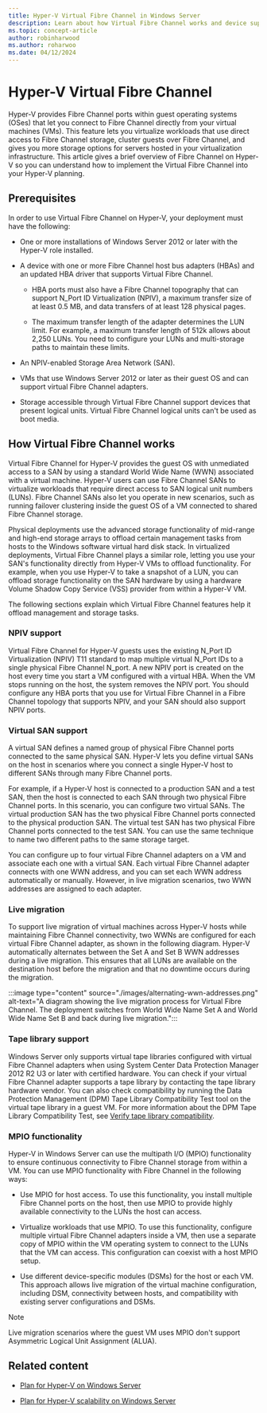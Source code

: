 ```yaml
---
title: Hyper-V Virtual Fibre Channel in Windows Server
description: Learn about how Virtual Fibre Channel works and device support in Hyper-V for Windows Server.
ms.topic: concept-article
author: robinharwood
ms.author: roharwoo
ms.date: 04/12/2024
---
```


# Hyper-V Virtual Fibre Channel

Hyper-V provides Fibre Channel ports within guest operating systems (OSes) that let you connect to Fibre Channel directly from your virtual machines (VMs). This feature lets you virtualize workloads that use direct access to Fibre Channel storage, cluster guests over Fibre Channel, and gives you more storage options for servers hosted in your virtualization infrastructure. This article gives a brief overview of Fibre Channel on Hyper-V so you can understand how to implement the Virtual Fibre Channel into your Hyper-V planning.

## Prerequisites

In order to use Virtual Fibre Channel on Hyper-V, your deployment must have the following:

- One or more installations of Windows Server 2012 or later with the Hyper-V role installed.

- A device with one or more Fibre Channel host bus adapters (HBAs) and an updated HBA driver that supports Virtual Fibre Channel.

  - HBA ports must also have a Fibre Channel topography that can support N_Port ID Virtualization (NPIV), a maximum transfer size of at least 0.5 MB, and data transfers of at least 128 physical pages.

  - The maximum transfer length of the adapter determines the LUN limit. For example, a maximum transfer length of 512k allows about 2,250 LUNs. You need to configure your LUNs and multi-storage paths to maintain these limits.

- An NPIV-enabled Storage Area Network (SAN).

- VMs that use Windows Server 2012 or later as their guest OS and can support virtual Fibre Channel adapters.

- Storage accessible through Virtual Fibre Channel support devices that present logical units. Virtual Fibre Channel logical units can't be used as boot media.

## How Virtual Fibre Channel works

Virtual Fibre Channel for Hyper-V provides the guest OS with unmediated access to a SAN by using a standard World Wide Name (WWN) associated with a virtual machine. Hyper-V users can use Fibre Channel SANs to virtualize workloads that require direct access to SAN logical unit numbers (LUNs). Fibre Channel SANs also let you operate in new scenarios, such as running failover clustering inside the guest OS of a VM connected to shared Fibre Channel storage.

Physical deployments use the advanced storage functionality of mid-range and high-end storage arrays to offload certain management tasks from hosts to the Windows software virtual hard disk stack. In virtualized deployments, Virtual Fibre Channel plays a similar role, letting you use your SAN's functionality directly from Hyper-V VMs to offload functionality. For example, when you use Hyper-V to take a snapshot of a LUN, you can offload storage functionality on the SAN hardware by using a hardware Volume Shadow Copy Service (VSS) provider from within a Hyper-V VM.

The following sections explain which Virtual Fibre Channel features help it offload management and storage tasks.

### NPIV support

Virtual Fibre Channel for Hyper-V guests uses the existing N_Port ID Virtualization (NPIV) T11 standard to map multiple virtual N_Port IDs to a single physical Fibre Channel N_port. A new NPIV port is created on the host every time you start a VM configured with a virtual HBA. When the VM stops running on the host, the system removes the NPIV port. You should configure any HBA ports that you use for Virtual Fibre Channel in a Fibre Channel topology that supports NPIV, and your SAN should also support NPIV ports.

### Virtual SAN support

A virtual SAN defines a named group of physical Fibre Channel ports connected to the same physical SAN. Hyper-V lets you define virtual SANs on the host in scenarios where you connect a single Hyper-V host to different SANs through many Fibre Channel ports.

For example, if a Hyper-V host is connected to a production SAN and a test SAN, then the host is connected to each SAN through two physical Fibre Channel ports. In this scenario, you can configure two virtual SANs. The virtual production SAN has the two physical Fibre Channel ports connected to the physical production SAN. The virtual test SAN has two physical Fibre Channel ports connected to the test SAN. You can use the same technique to name two different paths to the same storage target.

You can configure up to four virtual Fibre Channel adapters on a VM and associate each one with a virtual SAN. Each virtual Fibre Channel adapter connects with one WWN address, and you can set each WWN address automatically or manually. However, in live migration scenarios, two WWN addresses are assigned to each adapter.

### Live migration

To support live migration of virtual machines across Hyper-V hosts while maintaining Fibre Channel connectivity, two WWNs are configured for each virtual Fibre Channel adapter, as shown in the following diagram. Hyper-V automatically alternates between the Set A and Set B WWN addresses during a live migration. This ensures that all LUNs are available on the destination host before the migration and that no downtime occurs during the migration.

:::image type="content" source="./images/alternating-wwn-addresses.png" alt-text="A diagram showing the live migration process for Virtual Fibre Channel. The deployment switches from World Wide Name Set A and World Wide Name Set B and back during live migration.":::

### Tape library support

Windows Server only supports virtual tape libraries configured with virtual Fibre Channel adapters when using System Center Data Protection Manager 2012 R2 U3 or later with certified hardware. You can check if your virtual Fibre Channel adapter supports a tape library by contacting the tape library hardware vendor. You can also check compatibility by running the Data Protection Management (DPM) Tape Library Compatibility Test tool on the virtual tape library in a guest VM. For more information about the DPM Tape Library Compatibility Test, see [Verify tape library compatibility](/previous-versions/system-center/system-center-2012-R2/jj733581(v=sc.12)).

### MPIO functionality

Hyper-V in Windows Server can use the multipath I/O (MPIO) functionality to ensure continuous connectivity to Fibre Channel storage from within a VM. You can use MPIO functionality with Fibre Channel in the following ways:

- Use MPIO for host access. To use this functionality, you install multiple Fibre Channel ports on the host, then use MPIO to provide highly available connectivity to the LUNs the host can access.

- Virtualize workloads that use MPIO. To use this functionality, configure multiple virtual Fibre Channel adapters inside a VM, then use a separate copy of MPIO within the VM operating system to connect to the LUNs that the VM can access. This configuration can coexist with a host MPIO setup.

- Use different device-specific modules (DSMs) for the host or each VM. This approach allows live migration of the virtual machine configuration, including DSM, connectivity between hosts, and compatibility with existing server configurations and DSMs.

>[!NOTE]
>Live migration scenarios where the guest VM uses MPIO don't support Asymmetric Logical Unit Assignment (ALUA).

## Related content

- [Plan for Hyper-V on Windows Server](Plan-Hyper-V-on-Windows-Server.md)

- [Plan for Hyper-V scalability on Windows Server](plan-hyper-v-scalability-in-windows-server.md)

